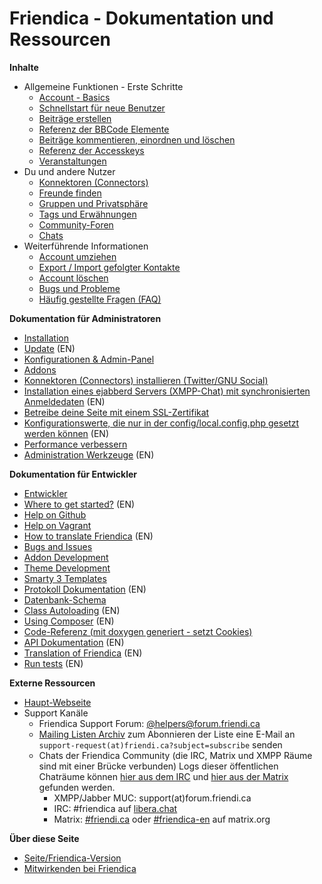 Friendica - Dokumentation und Ressourcen
=====================================

**Inhalte**

* Allgemeine Funktionen - Erste Schritte
	* [Account - Basics](help/Account-Basics)
	* [Schnellstart für neue Benutzer](help/Quick-Start-guide)
	* [Beiträge erstellen](help/Text_editor)
	* [Referenz der BBCode Elemente](help/BBCode)
	* [Beiträge kommentieren, einordnen und löschen](help/Text_comment)
	* [Referenz der Accesskeys](help/Accesskeys)
    * [Veranstaltungen](help/events)
* Du und andere Nutzer
	* [Konnektoren (Connectors)](help/Connectors)
	* [Freunde finden](help/Making-Friends)
	* [Gruppen und Privatsphäre](help/Groups-and-Privacy)
	* [Tags und Erwähnungen](help/Tags-and-Mentions)
	* [Community-Foren](help/Forums)
	* [Chats](help/Chats)
* Weiterführende Informationen
	* [Account umziehen](help/Move-Account)
	* [Export / Import gefolgter Kontakte](help/Export-Import-Contacts)
	* [Account löschen](help/Remove-Account)
	* [Bugs und Probleme](help/Bugs-and-Issues)
	* [Häufig gestellte Fragen (FAQ)](help/FAQ)

**Dokumentation für Administratoren**

* [Installation](help/Install)
* [Update](help/Update) (EN)
* [Konfigurationen & Admin-Panel](help/Settings)
* [Addons](help/Addons)
* [Konnektoren (Connectors) installieren (Twitter/GNU Social)](help/Installing-Connectors)
* [Installation eines ejabberd Servers (XMPP-Chat) mit synchronisierten Anmeldedaten](help/install-ejabberd) (EN)
* [Betreibe deine Seite mit einem SSL-Zertifikat](help/SSL)
* [Konfigurationswerte, die nur in der config/local.config.php gesetzt werden können](help/Config) (EN)
* [Performance verbessern](help/Improve-Performance)
* [Administration Werkzeuge](help/tools) (EN)

**Dokumentation für Entwickler**

* [Entwickler](help/Developers)
* [Where to get started?](help/Developers-Intro) (EN)
* [Help on Github](help/Github)
* [Help on Vagrant](help/Vagrant)
* [How to translate Friendica](help/translations) (EN)
* [Bugs and Issues](help/Bugs-and-Issues)
* [Addon Development](help/Addons)
* [Theme Development](help/themes)
* [Smarty 3 Templates](help/smarty3-templates)
* [Protokoll Dokumentation](help/Protocol) (EN)
* [Datenbank-Schema](help/database)
* [Class Autoloading](help/autoloader) (EN)
* [Using Composer](help/Composer) (EN)
* [Code-Referenz (mit doxygen generiert - setzt Cookies)](doc/html/)
* [API Dokumentation](help/api) (EN)
* [Translation of Friendica](help/translations) (EN)
* [Run tests](help/Tests) (EN)

**Externe Ressourcen**

* [Haupt-Webseite](https://friendi.ca)
* Support Kanäle
  * Friendica Support Forum: [@helpers@forum.friendi.ca](https://forum.friendi.ca/~helpers)
  * [Mailing Listen Archiv](http://mailman.friendi.ca/mailman/listinfo/support-friendi.ca) zum Abonnieren der Liste eine E-Mail an ``support-request(at)friendi.ca?subject=subscribe`` senden
  * Chats der Friendica Community (die IRC, Matrix und XMPP Räume sind mit einer Brücke verbunden) Logs dieser öffentlichen Chaträume können [hier aus dem IRC](https://gnusociarg.nsupdate.info/2021/%23frie) und [hier aus der Matrix](https://view.matrix.org/alias/%23friendi.ca:matrix.org/) gefunden werden.
    * XMPP/Jabber MUC: support(at)forum.friendi.ca
    * IRC: #friendica auf [libera.chat](https://web.libera.chat/?channels=#friendica)
    * Matrix: [#friendi.ca](https://matrix.to/#/#friendi.ca:matrix.org) oder [#friendica-en](https://matrix.to/#/#friendica-en:matrix.org) auf matrix.org

**Über diese Seite**

* [Seite/Friendica-Version](friendica)
* [Mitwirkenden bei Friendica](credits)
